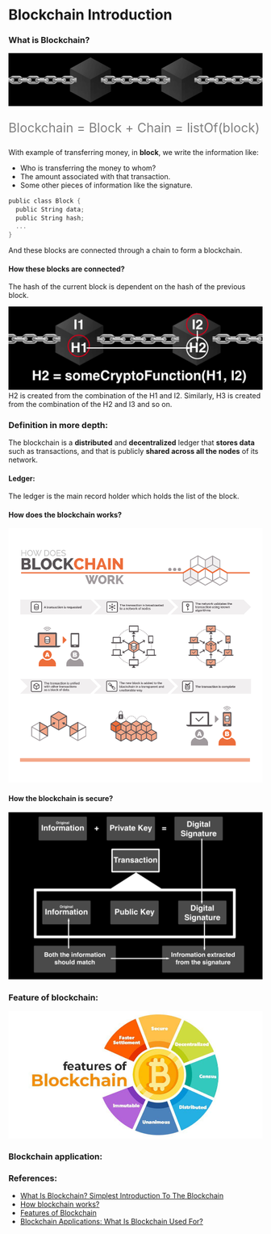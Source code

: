 # Blockchain Introduction

### What is Blockchain?

<img src="/assets/images/blockchain_concept/blc.png">

<p style="font-size: 25px; color: gray">Blockchain = Block + Chain = listOf(block)</p>

With example of transferring money, in **block**, we write the information like:
- Who is transferring the money to whom?
- The amount associated with that transaction.
- Some other pieces of information like the signature.

```go
public class Block {
  public String data;
  public String hash;
  ...
}
```
And these blocks are connected through a chain to form a blockchain.

#### How these blocks are connected?
The hash of the current block is dependent on the hash of the previous block.

<img src="/assets/images/blockchain_concept/blc1.png">
H2 is created from the combination of the H1 and I2. Similarly, H3 is created from the combination of the H2 and I3 and so on.

### Definition in more depth:

The blockchain is a **distributed** and **decentralized** ledger that **stores data** such as transactions, and that is publicly **shared across all the nodes** of its network.

#### Ledger:

The ledger is the main record holder which holds the list of the block.

#### How does the blockchain works?

<img src="/assets/images/blockchain_concept/how_does_blockchain_work.png">

#### How the blockchain is secure?

<img src="/assets/images/blockchain_concept/blc_security.png">

### Feature of blockchain:

<img src="/assets/images/blockchain_concept/blc.jpg">

### Blockchain application:

### References:

- [What Is Blockchain? Simplest Introduction To The Blockchain](https://medium.com/mindorks/what-is-blockchain-simplest-introduction-to-the-blockchain-764a468e1575)
- [How blockchain works?](https://kilroyblockchain.com/what-is-blockchain)
- [Features of Blockchain](https://www.geeksforgeeks.org/features-of-blockchain/)
- [Blockchain Applications: What Is Blockchain Used For?](https://www.softwaretestinghelp.com/blockchain-application-examples/)